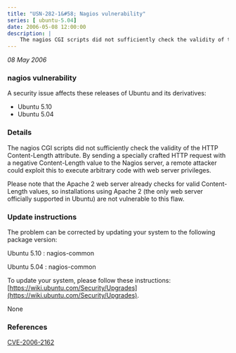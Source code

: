 ```yaml
---
title: "USN-282-1&#58; Nagios vulnerability"
series: [ ubuntu-5.04]
date: 2006-05-08 12:00:00
description: |
    The nagios CGI scripts did not sufficiently check the validity of the HTTP Content-Length attribute. By sending a specially crafted HTTP request with a negative Content-Length value to the Nagios server, a remote attacker could exploit this to execute arbitrary code with web server privileges.
--- 
```

 
 

*08 May 2006*

### nagios vulnerability

A security issue affects these releases of Ubuntu and its derivatives:

* Ubuntu 5.10
* Ubuntu 5.04

### Details

The nagios CGI scripts did not sufficiently check the validity of the HTTP Content-Length attribute. By sending a specially crafted HTTP request with a negative Content-Length value to the Nagios server, a remote attacker could exploit this to execute arbitrary code with web server privileges.

Please note that the Apache 2 web server already checks for valid Content-Length values, so installations using Apache 2 (the only web server officially supported in Ubuntu) are not vulnerable to this flaw.

### Update instructions

The problem can be corrected by updating your system to the following package version:

Ubuntu 5.10
 : nagios-common 

Ubuntu 5.04
 : nagios-common 

To update your system, please follow these instructions: [https://wiki.ubuntu.com/Security/Upgrades](https://wiki.ubuntu.com/Security/Upgrades).

None

### References

 
 [CVE-2006-2162](http://people.ubuntu.com/~ubuntu-security/cve/CVE-2006-2162)
 

